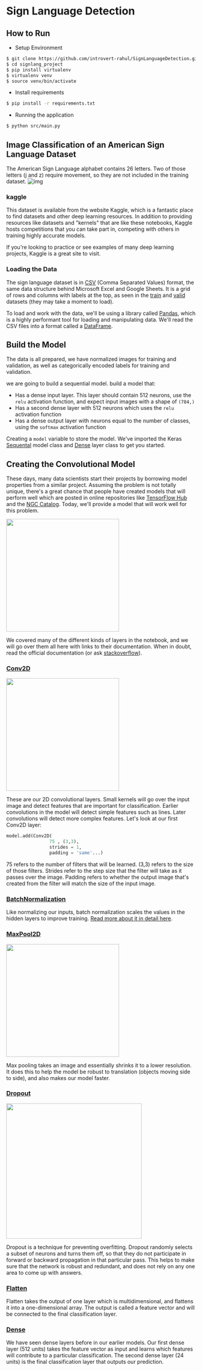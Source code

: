 # Sign Language Detection

## How to Run

* Setup Environment

```bash
$ git clone https://github.com/introvert-rahul/SignLanguageDetection.git
$ cd signlang_project
$ pip install virtualenv
$ virtualenv venv
$ source venv/bin/activate
```

* Install requirements

```bash
$ pip install -r requirements.txt
```

* Running the application

```bash
$ python src/main.py
```

## Image Classification of an American Sign Language Dataset

  The American Sign Language alphabet contains 26 letters. Two of those letters (j and z) require movement, so they are not included in the training dataset.
  ![img](src/images/asl.png)

### kaggle

  This dataset is available from the website Kaggle, which is a fantastic place to find datasets and other deep learning resources. In addition to providing resources like datasets and "kernels" that are like these notebooks, Kaggle hosts competitions that you can take part in, competing with others in training highly accurate models.

  If you're looking to practice or see examples of many deep learning projects, Kaggle is a great site to visit.

### Loading the Data

  The sign language dataset is in [CSV](https://en.wikipedia.org/wiki/Comma-separated_values) (Comma Separated Values) format, the same data structure behind Microsoft Excel and Google Sheets. It is a grid of rows and columns with labels at the top, as seen in the [train](data/asl_data/sign_mnist_train.csv) and [valid](data/asl_data/sign_mnist_valid.csv) datasets (they may take a moment to load).

  To load and work with the data, we'll be using a library called [Pandas](https://pandas.pydata.org/), which is a highly performant tool for loading and manipulating data. We'll read the CSV files into a format called a [DataFrame](https://pandas.pydata.org/pandas-docs/stable/reference/api/pandas.DataFrame.html).

## Build the Model

  The data is all prepared, we have normalized images for training and validation, as well as categorically encoded labels for training and validation.

  we are going to build a sequential model. build a model that:

* Has a dense input layer. This layer should contain 512 neurons, use the `relu` activation function, and expect input images with a shape of `(784,)`
* Has a second dense layer with 512 neurons which uses the `relu` activation function
* Has a dense output layer with neurons equal to the number of classes, using the `softmax` activation function

Creating a `model` variable to store the model. We've imported the Keras [Sequental](https://www.tensorflow.org/api_docs/python/tf/keras/Sequential) model class and [Dense](https://www.tensorflow.org/api_docs/python/tf/keras/layers/Dense) layer class to get you started.

## Creating the Convolutional Model

  These days, many data scientists start their projects by borrowing model properties from a similar project. Assuming the problem is not totally unique, there's a great chance that people have created models that will perform well which are posted in online repositories like [TensorFlow Hub](https://www.tensorflow.org/hub) and the [NGC Catalog](https://ngc.nvidia.com/catalog/models). Today, we'll provide a model that will work well for this problem.

  <img src="src/images/cnn.png" width=300 />


  We covered many of the different kinds of layers in the notebook, and we will go over them all here with links to their documentation. When in doubt, read the official documentation (or ask [stackoverflow](https://stackoverflow.com/)).

### [Conv2D](https://www.tensorflow.org/api_docs/python/tf/keras/layers/Conv2D)

  <img src="src/images/conv2d.png" width=300 />

  These are our 2D convolutional layers. Small kernels will go over the input image and detect features that are important for classification. Earlier convolutions in the model will detect simple features such as lines. Later convolutions will detect more complex features. Let's look at our first Conv2D layer:

  ```Python
  model.add(Conv2D(
                  75 , (3,3),
                  strides = 1,
                  padding = 'same'...)
  ```

  75 refers to the number of filters that will be learned. (3,3) refers to the size of those filters. Strides refer to the step size that the filter will take as it passes over the image. Padding refers to whether the output image that's created from the filter will match the size of the input image.

### [BatchNormalization](https://www.tensorflow.org/api_docs/python/tf/keras/layers/BatchNormalization)

  Like normalizing our inputs, batch normalization scales the values in the hidden layers to improve training. [Read more about it in detail here](https://towardsdatascience.com/batch-normalization-in-neural-networks-1ac91516821c).

### [MaxPool2D](https://www.tensorflow.org/api_docs/python/tf/keras/layers/MaxPool2D)

  <img src="src/images/maxpool2d.png" width=300 />

  Max pooling takes an image and essentially shrinks it to a lower resolution. It does this to help the model be robust to translation (objects moving side to side), and also makes our model faster.

### [Dropout](https://www.tensorflow.org/api_docs/python/tf/keras/layers/Dropout)

  <img src="src/images/dropout.png" width=360 />

  Dropout is a technique for preventing overfitting. Dropout randomly selects a subset of neurons and turns them off, so that they do not participate in forward or backward propagation in that particular pass. This helps to make sure that the network is robust and redundant, and does not rely on any one area to come up with answers.

### [Flatten](https://www.tensorflow.org/api_docs/python/tf/keras/layers/Flatten)

  Flatten takes the output of one layer which is multidimensional, and flattens it into a one-dimensional array. The output is called a feature vector and will be connected to the final classification layer.

### [Dense](https://www.tensorflow.org/api_docs/python/tf/keras/layers/Dense)

  We have seen dense layers before in our earlier models. Our first dense layer (512 units) takes the feature vector as input and learns which features will contribute to a particular classification. The second dense layer (24 units) is the final classification layer that outputs our prediction.
